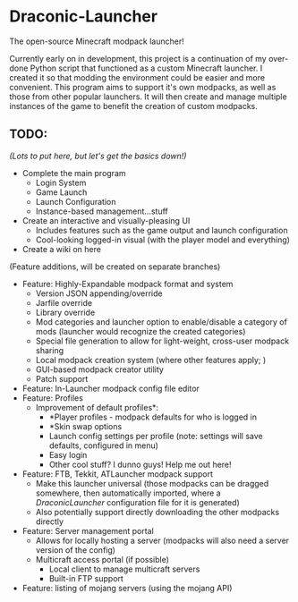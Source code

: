 # Draconic-Launcher
The open-source Minecraft modpack launcher!

Currently early on in development, this project is a continuation of my over-done Python script that functioned as a custom Minecraft launcher. I created it so that modding the environment could be easier and more convenient. This program aims to support it's own modpacks, as well as those from other popular launchers. It will then create and manage multiple instances of the game to benefit the creation of custom modpacks.

## TODO:
_(Lots to put here, but let's get the basics down!)_
- Complete the main program
	- Login System
	- Game Launch
	- Launch Configuration
	- Instance-based management...stuff
- Create an interactive and visually-pleasing UI
	- Includes features such as the game output and launch configuration
	- Cool-looking logged-in visual (with the player model and everything)
- Create a wiki on here

(Feature additions, will be created on separate branches)
- Feature: Highly-Expandable modpack format and system
	- Version JSON appending/override
	- Jarfile override
	- Library override
	- Mod categories and launcher option to enable/disable a category of mods (launcher would recognize the created categories)
	- Special file generation to allow for light-weight, cross-user modpack sharing
	- Local modpack creation system (where other features apply; )
	- GUI-based modpack creator utility
	- Patch support
- Feature: In-Launcher modpack config file editor
- Feature: Profiles
	- Improvement of default profiles*:
		- *Player profiles - modpack defaults for who is logged in
		- *Skin swap options
		- Launch config settings per profile (note: settings will save defaults, configured in menu)
		- Easy login
		- Other cool stuff? I dunno guys! Help me out here!
- Feature: FTB, Tekkit, ATLauncher modpack support
	- Make this launcher universal (those modpacks can be dragged somewhere, then automatically imported, where a _DraconicLauncher_ configuration file for it is generated)
	- Also potentially support directly downloading the other modpacks directly
- Feature: Server management portal
	- Allows for locally hosting a server (modpacks will also need a server version of the config)
	- Multicraft access portal (if possible)
		- Local client to manage multicraft servers
		- Built-in FTP support
- Feature: listing of mojang servers (using the mojang API)
